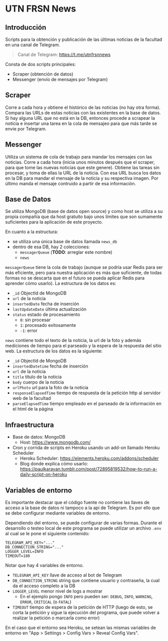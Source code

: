 # UTN FRSN News

## Introducción

Scripts para la obtención y publicación de las últimas noticias de la facultad en una canal de Telegram.

> Canal de Telegram: https://t.me/utnfrsnnews

Consta de dos scripts principales:

- Scraper (obtención de datos)
- Messenger (envío de mensajes por Telegram)

## Scraper

Corre a cada hora y obtiene el histórico de las noticias (no hay otra forma). Compara las URLs de estas noticias con las existentes en la base de datos. Si hay alguna URL que no está en la DB, entonces procede a scrapear la noticia e insertar una tarea en la cola de mensajeo para que más tarde se envie por Telegram.

## Messenger

Utiliza un sistema de cola de trabajo para mandar los mensajes con las noticias. Corre a cada hora (inicia unos minutos después que el scraper, para que tome las nuevas noticias que este genere). Obtiene las tareas sin procesar, y toma de ellas la URL de la noticia. Con esa URL busca los datos en la DB para mandar el mensaje de la noticia y su respectiva imagen. Por último manda el mensaje contruido a partir de esa información.

## Base de Datos

Se utiliza MongoDB (base de datos open source) y como host se utiliza a su propia compañía que da host gratuito bajo unos límites que son sumamente suficientes para la aplicación de este proyecto.

En cuanto a la estructura:

- se utiliza una única base de datos llamada `news_db`
- dentro de esa DB, hay 2 colecciones:
  - `messagerQueue` (**TODO**: arreglar este nombre)
  - `news`

`messagerQueue` tiene la cola de trabajo (aunque se podría usar Redis para ser más eficiente, pero para nuestra aplicación es más que suficiente, de todas formas no se descarta que en el futuro se pueda aplicar Redis para aprender cómo usarlo). La estructura de los datos es:

- `_id` ObjectId de MongoDB
- `url` de la noticia
- `insertedDate` fecha de inserción
- `lastUpdateDate` última actualización
- `status` estado de procesamiento
  - `0`: sin procesar
  - `1`: procesado exitosamente
  - `-1`: error

`news` contiene todo el texto de la noticia, la url de la foto y además mediciones de tiempo para el parseado y la espera de la respuesta del sitio web. La estructura de los datos es la siguiente:

- `_id` ObjectId de MongoDB
- `insertedDatetime` fecha de inserción
- `url` de la noticia
- `title` título de la noticia
- `body` cuerpo de la noticia
- `urlPhoto` url para la foto de la noticia
- `responseElapsedTime` tiempo de respuesta de la petición http al servidor web de la facultad
- `parseElapsedTime` tiempo empleado en el parseado de la información en el html de la página

## Infraestructura

- Base de datos: MongoDB
  - Host: https://www.mongodb.com/
- Cron y corrida de scripts en Heroku usando un add-on llamado Heroku Scheduler
  - Heroku Scheduler: https://elements.heroku.com/addons/scheduler
  - Blog donde explica cómo usarlo: https://paulkarayan.tumblr.com/post/72895819532/how-to-run-a-daily-script-on-heroku

## Variables de entorno

Es importante destacar que el código fuente no contiene las llaves de acceso a la base de datos ni tampoco a la api de Telegram. Es por ello que se debe configurar mediante variables de entorno.

Dependiendo del entorno, se puede configurar de varias formas. Durante el desarrollo o testeo local de este programa se puede utilizar un archivo `.env` al cual se le pone el siguiente contenido:

```
TELEGRAM_API_KEY="..."
DB_CONNECTION_STRING="..."
LOGGER_LEVEL=INFO
TIMEOUT=180
```

Notar que hay 4 variables de entorno.

- `TELEGRAM_API_KEY` llave de acceso al bot de Telegram
- `DB_CONNECTION_STRING` string que contiene usuario y contraseña, la cual da el acceso completo a la DB
- `LOGGER_LEVEL` menor nivel de logs a mostrar
  - En el ejemplo pongo `INFO` pero pueden ser: `DEBUG`, `INFO`, `WARNING`, `ERROR`, `CRITICAL` (o `FATAL`)
- `TIMEOUT` tiempo de espera de la petición de HTTP (luego de esto, se corta la petición y sigue la ejecución del programa, que puede volver a realizar la petición o marcarla como error)

En el caso que el entorno sea Heroku, se setean las mismas variables de entorno en "App > Settings > Config Vars > Reveal Config Vars".
